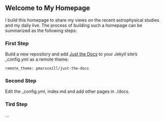 ## Welcome to My Homepage

I build this homepage to share my views on the recent astrophysical studies and my daily live. The process of building such a homepage can be summarized as the following steps:

### First Step
Build a new repository and add [Just the Docs](https://pmarsceill.github.io/just-the-docs/) to your Jekyll site’s _config.yml as a remote theme:
```
remote_theme: pmarsceill/just-the-docs
```

### Second Step
Edit the _config.yml, index.md and add other pages in ./docs.

### Tird Step
...
